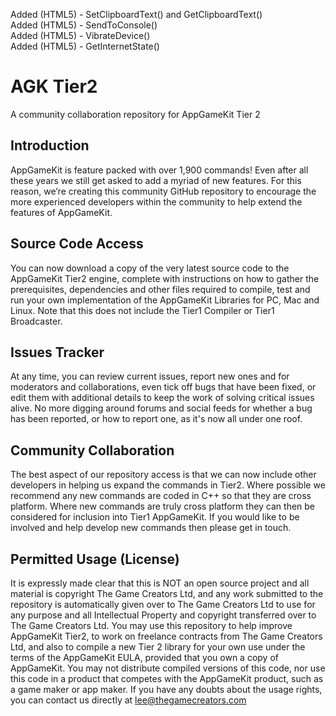 Added (HTML5) - SetClipboardText() and GetClipboardText()\
Added (HTML5) - SendToConsole()\
Added (HTML5) - VibrateDevice()\
Added (HTML5) - GetInternetState()

# AGK Tier2

A community collaboration repository for AppGameKit Tier 2

## Introduction

AppGameKit is feature packed with over 1,900 commands! Even after all these years we still get asked to add a myriad of new features. For this reason, we’re creating this community GitHub repository to encourage the more experienced developers within the community to help extend the features of AppGameKit.

## Source Code Access

You can now download a copy of the very latest source code to the AppGameKit Tier2 engine, complete with instructions on how to gather the prerequisites, dependencies and other files required to compile, test and run your own implementation of the AppGameKit Libraries for PC, Mac and Linux. Note that this does not include the Tier1 Compiler or Tier1 Broadcaster.

## Issues Tracker

At any time, you can review current issues, report new ones and for moderators and collaborations, even tick off bugs that have been fixed, or edit them with additional details to keep the work of solving critical issues alive. No more digging around forums and social feeds for whether a bug has been reported, or how to report one, as it's now all under one roof.

## Community Collaboration

The best aspect of our repository access is that we can now include other developers in helping us expand the commands in Tier2. Where possible we recommend any new commands are coded in C++ so that they are cross platform. Where new commands are truly cross platform they can then be considered for inclusion into Tier1 AppGameKit. If you would like to be involved and help develop new commands then please get in touch.

## Permitted Usage (License)

It is expressly made clear that this is NOT an open source project and all material is copyright The Game Creators Ltd, and any work submitted to the repository is automatically given over to The Game Creators Ltd to use for any purpose and all Intellectual Property and copyright transferred over to The Game Creators Ltd. You may use this repository to help improve AppGameKit Tier2, to work on freelance contracts from The Game Creators Ltd, and also to compile a new Tier 2 library for your own use under the terms of the AppGameKit EULA, provided that you own a copy of AppGameKit. You may not distribute compiled versions of this code, nor use this code in a product that competes with the AppGameKit product, such as a game maker or app maker. If you have any doubts about the usage rights, you can contact us directly at lee@thegamecreators.com
